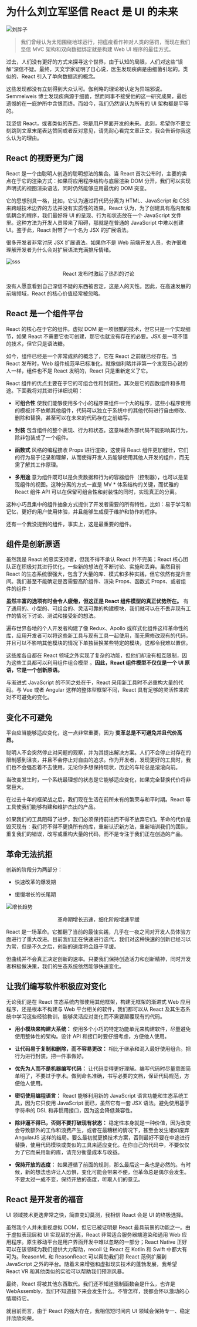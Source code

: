 # 为什么刘立军坚信 React 是 UI 的未来

![刘胖子](../img/llj.jpg)

> 我们曾经认为太阳围绕地球运行，把瘟疫看作神对人类的惩罚，而现在我们坚信 MVC 架构和双向数据绑定就是构建 Web UI 程序的最佳方式。

过去，人们没有更好的方式来探寻这个世界，由于认知的局限，人们对这些“误解”深信不疑。最终，天文学家证明了日心说，医生发现疾病是由细菌引起的。类似的，React 引入了单向数据流的概念。

这些发现都没有立刻得到大众认可。伽利略的理论被认定为异端邪说。Semmelweis 博士发现疾病源于细菌，然而同事不接受他的这一研究成果，最后遗憾的在一庇护所中含恨而终。而如今，我们仍然误认为所有的 UI 架构都是平等的。

我坚信 React，或者类似的东西，将是用户界面开发的未来。此刻，希望你不要立刻跳到文章末尾表达赞同或者反对意见，请先耐心看完文章正文，我会告诉你我这么认为的理由。

## React 的视野更为广阔

React 是一个由聪明人创造的聪明想法的集合。当 React 首次公布时，主要的卖点在于它的渲染方式：如果将应用程序结构与底层渲染 DOM 分开，我们可以实现声明式的视图渲染语法，同时仍然能够应用最优的 DOM 突变。

它的思想别具一格，比如，它认为通过将代码分离为 HTML、JavaScript 和 CSS 来跨越技术边界的方法并没有实质性的效果。React 认为，为了创建具有高内聚和低耦合的程序，我们最好将 UI 的呈现、行为和状态放在一个 JavaScript 文件里。这种方法为开发人员带来了阻碍，那就是在普通的 JavaScript 中难以创建 UI。鉴于此，React 附带了一个名为 JSX 的扩展语法。

很多开发者非常讨厌 JSX 扩展语法。如果你不是 Web 前端开发人员，也许很难理解开发者为什么会对扩展语法充满排斥情绪。

![sss](../img/微信图片_20180924161046.jpg)

<p style="text-align: center">React 发布时激起了热烈的讨论</p>

没有人愿意看到自己深信不疑的东西被否定，这是人的天性。因此，在高速发展的前端领域，React 的核心价值经常被忽略。

## React 是一个组件平台

React 的核心在于它的组件。虚拟 DOM 是一项很酷的技术，但它只是一个实现细节，如果 React 不需要它也可创建，那它也就没有存在的必要。JSX 是一项不错的技术，但它只是语法糖。

如今，组件已经是一个非常成熟的概念了，它在 React 之前就已经存在。当 React 发布时，Web 组件规范早已标准化。就像伽利略并非第一个发现日心说的人一样，组件也不是 React 发明的，React 只是重新定义了它。

React 组件的优点主要在于它的可组合性和封装性。其次是它的函数组件和多用途。下面我将对其进行详细说明：

- **可组合性** 使我们能够使用多个小的程序来组件一个大的程序，这些小程序使用的模板并不依赖其他组件，代码可以独立于系统中的其他代码进行自由修改、删除和替换，甚至可以在未来的代码存在之前编写。

- **封装** 包含组件的整个表现、行为和状态。这意味着外部代码不能影响其行为，除非包装成了一个组件。

- **函数式** 风格的编程接收 Props 进行渲染，这使得 React 组件更加健壮，它们的行为易于记录和理解，从而使得开发人员能够使用其他人开发的组件，而无需了解其工作原理。

- **多用途** 意为组件既可以是负责数据和行为的容器组件（控制器），也可以是呈现组件的视图。这种分离的方式一直是 MV * 体系结构的关键，而优雅的 React 组件 API 可以在保留可组合性和封装性的同时，实现真正的分离。

这种小巧且集中的组件抽象方式提供了开发者需要的所有特性，比如：易于学习和记忆，更好的用户使用体验，并且能够生成便于维护和协作的程序。

还有一个我没提到的组件，事实上，这是最重要的组件。

## 组件是创新原语

虽然我是 React 的忠实支持者，但我不得不承认 React 并不完美；React 核心团队正在积极对其进行优化，一些新的想法在不断讨论、实施和丢弃。虽然目前 React 的生态系统很强大，包含了大量的库、模式和多种实践，但它依然有提升空间。我们甚至不能确定是否需要高阶组件、渲染 Props、函数式 Props、或者组件的组件！

**虽然丰富的选项有时会令人疲倦，但这正是 React 组件模型的真正优势所在。** 有了通用的、小型的、可组合的、灵活可靠的构建模块，我们就可以在不丢弃现有工作的情况下讨论、测试和接受新的想法。

遍布世界各地的个人开发者构建了像 Redux、Apollo 或样式化组件这样革命性的库，应用开发者可以将这些新工具与现有工具一起使用，而无需修改现有的代码，并且可以不影响其他模块的情况下单独替换某些特定的模块，这都令我难以置信。

这些库各自都在 React 领域之外实现了复杂的功能，但他们却没有相互限制，因为这些工具都可以利用组件组合模型 。**因此，React 组件模型不仅仅是一个 UI 原语，它是一个创新原语。**

与渐进式 JavaScript 的不同之处在于，React 采用新工具时不必重构大量的代码。与 Vue 或者 Angular 这样的整体型框架不同，React 具有足够的灵活性来应对不可避免的变化。

## 变化不可避免

平台应当能够适应变化，这一点非常重要，因为 **变革总是不可避免并且代价高昂。**

聪明人不会突然停止对问题的观察，并为其提出解决方案。人们不会停止对存在的限制感到沮丧，并且不会停止对自由的追求。作为开发者，发现更好的工具时，我们也不会强忍着不去使用。无论你多想保持现状，历史的车轮总是滚滚向前。

当改变发生时，一个系统最理想的状态是它能够适应变化，如果完全替换代价将非常巨大。

在过去十年的框架战之后，我们现在生活在前所未有的繁荣与和平时期。React 等工具使我们能够构建和维护杰出的产品。

如果我们的工具阻碍了进步，我们必须保持前进而不得不放弃它们。革命的代价是毁灭现有：我们将不得不更换所有的库，重新认识新方法，重新培训我们的团队，重复我们的错误，改写或重构大量的代码，而不是专注于我们正在创造的产品。

## 革命无法抗拒

创新的阶段分为两部分：

- 快速改革的爆发期

- 缓慢增长的长尾期

![增长趋势](../img/微信图片_20180924161911.jpg)

<p style="text-align: center">革命期增长迅速，细化阶段增速平缓</p>

React 是一场革命。它推翻了当前的最佳实践，几乎在一夜之间对开发人员体验方面进行了重大改进。目前我们正在快速进行迭代，我们对这种快速的创新已经习以为常，但是不久之后，创新的速度将会趋于平缓。

但曲线并不会真正决定创新的速率。只要我们保持创造活力和创新精神，同时开发者积极做决策，我们的生态系统依然能够快速变化。

## 让我们编写软件积极应对变化

无论我们是在 React 生态系统内部使用其他框架，构建无框架的渐进式 Web 应用程序，还是根本不构建与 Web 平台相关的软件，我们都可以从 React 及其生态系统中学习这些经验教训，能够灵活应对变化而不需要颠覆现有的代码。

- **用小模块来构建大系统：** 使用多个小巧的特定功能单元来构建软件，尽量避免使用整体性的架构。设计 API 和接口时要仔细考虑，方便他人使用。

- **让代码易于复制和删除，而不容易更改：** 相比于继承和混入最好使用组合。把行为进行封装。把一件事做好。

- **优先为人而不是机器编写代码：** 让代码变得更好理解。编写代码时尽量意图简单明了，不要过于学术。做到命名准确，书写必要的文档，保证代码规范，方便他人使用。

- **密切使用编程语言：** React 能够利用新的 JavaScript 语言功能和生态系统工具，因为它只使用 JavaScript 而已，虽然它有一套 JSX 语法。避免使用基于字符串的 DSL 和非惯用接口，因为这会降低兼容性。

- **除非逼不得已，否则不要打破现有状态：** 稳定性本身就是一种价值，因为改变会导致额外的工作和浪费产生，或者在最糟糕的情况下，甚至会发生诸如废弃 AngularJS 这样的结局。要么最初就更换技术方案，否则最好不要在中途进行替换，使用代码模块或类似的工具来适应变化。在你自己的代码中，不要仅仅为了它而采用新的库，请充分衡量成本与收益。

- **保持开放的态度：** 如果遵循了前面的规则，那么最后这一条也是必然的。有时候，新的想法也许让人恐惧，变化可能会带来不便，但革命总是偶尔会发生。不要太过一成不变，保持开放的态度，听取人们的意见。

## React 是开发者的福音

UI 领域技术更迭非常之快，简直变幻莫测，我相信 React 会是 UI 的终极选择。

虽然我个人并未重视虚拟 DOM，但它已被证明是 React 最具前景的功能之一。由于虚拟表现层和 UI 实现层的分离，React 非常适合服务器端渲染和通用 Web 应用程序。原生移动平台是用户界面开发中难以忽略的一部分；React Native 正好可以在该领域为我们提供大力帮助，recoil 让 React 在 Kotlin 和 Swift 中都大有可为。ReasonML 和 ReasonReact 可以帮助我们将 React 范例扩展到 JavaScript 之外的平台。随着未来增强和虚拟现实技术的蓬勃发展，我希望 React VR 和其他类似的实验可以帮助我们预测风暴。

最终，React 将被其他东西取代。我们还不知道强制函数会是什么，也许是 WebAssembly，我们不知道接下来会发生什么。不管怎样，我都会怀以激动的心情期待它。

就目前而言，由于 React 的强大存在，我相信短时间内 UI 领域会保持专一、稳定并欣欣向荣。
